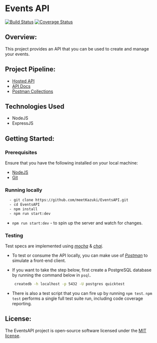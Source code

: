 # Events API

[![Build Status](https://travis-ci.org/meetKazuki/EventsAPI.svg?branch=develop)](https://travis-ci.org/meetKazuki/EventsAPI)
[![Coverage Status](https://coveralls.io/repos/github/meetKazuki/EventsAPI/badge.svg?branch=develop)](https://coveralls.io/github/meetKazuki/EventsAPI?branch=develop)


## Overview:

This project provides an API that you can be used to create and manage your events.


## Project Pipeline:

- [Hosted API](https://eventsapi-staging.herokuapp.com/)
- [API Docs](https://eventsapi-staging.herokuapp.com/api/v1/docs)
- [Postman Collections](https://www.getpostman.com/collections/436773e9e1be1d83c314)


## Technologies Used
* NodeJS
* ExpressJS


## Getting Started:

### Prerequisites

Ensure that you have the following installed on your local machine:

- [NodeJS](https://nodejs.org/en/download)
- [Git](https://git-scm.com/downloads)

### Running locally

  ```bash
    - git clone https://github.com/meetKazuki/EventsAPI.git
    - cd EventsAPI
    - npm install
    - npm run start:dev
  ```
- `npm run start:dev` - to spin up the server and watch for changes.

### Testing

Test specs are implemented using [_mocha_](https://mochajs.org) & [_chai_](https://chiajs.com).

- To test or consume the API locally, you can make use of [_Postman_](https://www.getpostman.com) to simulate a front-end client.

- If you want to take the step below, first create a PostgreSQL database by running the command below in `psql`.

  ```bash
   createdb -h localhost -p 5432 -U postgres quicktest
  ```

- There is also a test script that you can fire up by running `npm test`. `npm test` performs a single full test suite run, including code coverage reporting.


## License:

The EventsAPI project is open-source software licensed under the [MIT license](https://opensource.org/licenses/MIT).

